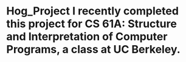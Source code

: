 # Hog_Project I recently completed this project for CS 61A: Structure and Interpretation of Computer Programs, a class at UC Berkeley.
